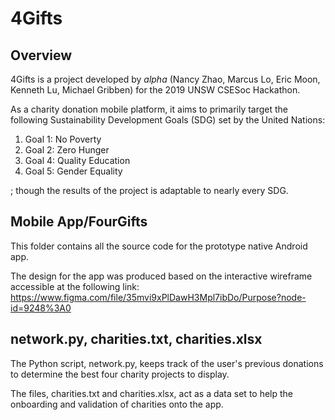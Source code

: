 # 4Gifts
## Overview
4Gifts is a project developed by _alpha_ (Nancy Zhao, Marcus Lo, Eric Moon, Kenneth Lu, Michael Gribben) for the 2019 UNSW CSESoc Hackathon.

As a charity donation mobile platform, it aims to primarily target the following Sustainability Development Goals (SDG) set by the United Nations:

1. Goal 1: No Poverty
2. Goal 2: Zero Hunger
3. Goal 4: Quality Education
4. Goal 5: Gender Equality

; though the results of the project is adaptable to nearly every SDG.

## Mobile App/FourGifts

This folder contains all the source code for the prototype native Android app.

The design for the app was produced based on the interactive wireframe accessible at the following link: https://www.figma.com/file/35mvi9xPlDawH3Mpl7ibDo/Purpose?node-id=9248%3A0

## network.py, charities.txt, charities.xlsx

The Python script, network.py, keeps track of the user's previous donations to determine the best four charity projects to display.

The files, charities.txt and charities.xlsx, act as a data set to help the onboarding and validation of charities onto the app.

